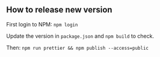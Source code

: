 ## How to release new version
First login to NPM: `npm login`

Update the version in `package.json` and `npm build` to check.

Then: `npm run prettier && npm publish --access=public`
